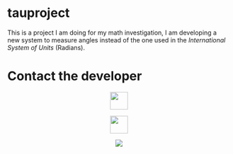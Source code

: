 tauproject
=================

This is a project I am doing for my math investigation, I am developing a new system to measure angles instead of the one used in  the <i> International System of Units</i>  (Radians).



Contact the developer
=================

<center>
            <a href="https://twitter.com/Metaslaya"> <IMG HEIGHT="40" WIDTH="40" SRC="http://oi59.tinypic.com/6qjhfr.jpg"> </a>
               
 <!--<a href="https://instagram.com/ax3178"> <IMG HEIGHT="40" WIDTH="40" SRC="http://oi61.tinypic.com/2preiyg.jpg"> </a> -->
                   
 <a href="mailto:nazario.va@gmail.com"> <IMG HEIGHT="40" WIDTH="40" SRC="http://oi59.tinypic.com/depmqs.jpg"> </a>
        </center>







<center> <IMG src="http://i.gyazo.com/8c2d12d91b693ce47fd1e49c73a98605.png"> </center>


